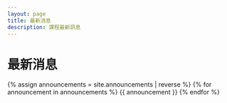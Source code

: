 ```yaml
---
layout: page
title: 最新消息
description: 課程最新訊息
---
```


# 最新消息

{% assign announcements = site.announcements | reverse %}
{% for announcement in announcements %}
{{ announcement }}
{% endfor %}
